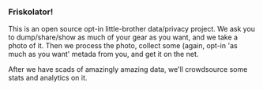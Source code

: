 
### Friskolator! 

This is an open source opt-in little-brother data/privacy project.  We ask you to dump/share/show as much of your gear as you want, and we take a photo of it.  Then we process the photo, collect some (again, opt-in 'as much as you want' metada from you, and get it on the net.

After we have scads of amazingly amazing data, we'll crowdsource some stats and analytics on it. 

